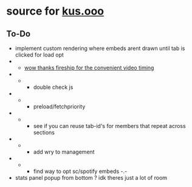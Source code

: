 # source for [kus.ooo](https://kus.ooo)   
## To-Do    
* implement custom rendering where embeds arent drawn until tab is clicked for load opt   
* * [wow thanks fireship for the convenient video timing](https://www.youtube.com/watch?v=0fONene3OIA)   
* * * double check js   
* * * preload/fetchpriority   
* * * see if you can reuse tab-id's for members that repeat across sections   
* * * add wry to management   
* * * find way to opt sc/spotify embeds -.-   
* stats panel popup from bottom ? idk theres just a lot of room
